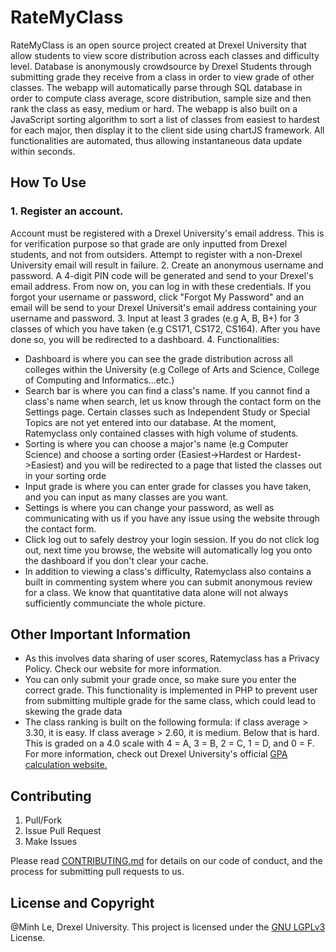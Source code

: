 # RateMyClass
RateMyClass is an open source project created at Drexel University that allow students to view score distribution across each classes and difficulty level. Database is anonymously crowdsource by Drexel Students through submitting grade they receive from a class in order to view grade of other classes. The webapp will automatically parse through SQL database in order to compute class average, score distribution, sample size and then rank the class as easy, medium or hard. The webapp is also built on a JavaScript sorting algorithm to sort a list of classes from easiest to hardest for each major, then display it to the client side using chartJS framework. All functionalities are automated, thus allowing instantaneous data update within seconds.  

## How To Use 
### 1. Register an account. 
Account must be registered with a Drexel University's email address. This is for verification purpose so that grade are only inputted from Drexel students, and not from outsiders. Attempt to register with a non-Drexel University email will result in failure. 
2. Create an anonymous username and password. A 4-digit PIN code will be generated and send to your Drexel's email address. From now on, you can log in with these credentials. If you forgot your username or password, click "Forgot My Password" and an email will be send to your Drexel Universit's email address containing your username and password. 
3. Input at least 3 grades (e.g A, B, B+) for 3 classes of which you have taken (e.g CS171, CS172, CS164). After you have done so, you will be redirected to a dashboard. 
4. Functionalities:
  - Dashboard is where you can see the grade distribution across all colleges within the University (e.g College of Arts and Science, College of Computing and Informatics...etc.) 
  - Search bar is where you can find a class's name. If you cannot find a class's name when search, let us know through the contact form on the Settings page. Certain classes such as Independent Study or Special Topics are not yet entered into our database. At the moment, Ratemyclass only contained classes with high volume of students. 
  - Sorting is where you can choose a major's name (e.g Computer Science) and choose a sorting order (Easiest->Hardest or Hardest->Easiest) and you will be redirected to a page that listed the classes out in your sorting orde
  - Input grade is where you can enter grade for classes you have taken, and you can input as many classes are you want.
  - Settings is where you can change your password, as well as communicating with us if you have any issue using the website through the contact form.
  - Click log out to safely destroy your login session. If you do not click log out, next time you browse, the website will automatically log you onto the dashboard if you don't clear your cache. 
  - In addition to viewing a class's difficulty, Ratemyclass also contains a built in commenting system where you can submit anonymous review for a class. We know that quantitative data alone will not always sufficiently communciate the whole picture. 
  
## Other Important Information
- As this involves data sharing of user scores, Ratemyclass has a Privacy Policy. Check our website for more information. 
- You can only submit your grade once, so make sure you enter the correct grade. This functionality is implemented in PHP to prevent user from submitting multiple grade for the same class, which could lead to skewing the grade data
- The class ranking is built on the following formula: if class average > 3.30, it is easy. If class average > 2.60, it is medium. Below that is hard. This is graded on a 4.0 scale with 4 = A, 3 = B, 2 = C, 1 = D, and 0 = F. For more information, check out Drexel University's official [GPA calculation website.](http://drexel.edu/drexelcentral/transcripts/grades/gpa-calculation/) 


## Contributing
1. Pull/Fork
2. Issue Pull Request
3. Make Issues

Please read [CONTRIBUTING.md](CONTRIBUTING.md) for details on our code of conduct, and the process for submitting pull requests to us.


## License and Copyright
@Minh Le, Drexel University. This project is licensed under the [GNU LGPLv3](LICENSE) License.
